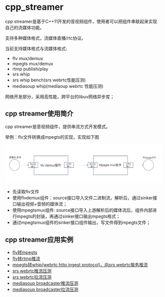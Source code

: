 # cpp_streamer
cpp streamer是基于C++11开发的音视频组件，使用者可以把组件串联起来实现自己的流媒体功能。

支持多种媒体格式，流媒体直播/rtc协议。

当前支持媒体格式与流媒体格式:
* flv mux/demux
* mpegts mux/demux
* rtmp publish/play
* srs whip
* srs whip bench(srs webrtc性能压测)
* mediasoup whip(mediaoup webrtc 性能压测)

网络开发部分，采用高性能，跨平台的libuv网络异步库；

## cpp streamer使用简介
cpp streamer是音视频组件，提供串流方式开发模式。

举例：flv文件转换成mpegts的实现，实现如下图

![cpp_stream flv2mpegts](doc/imgs/flv2mpegts.png)

* 先读取flv文件
* 使用flvdemux组件：source接口导入文件二进制流，解析后，通过sinker接口输出视频+音频的媒体流；
* 使用mpegtsmux组件: source接口导入上游解析后的媒体流后，组件内部进行mpegts的封装，再通过sinker接口输出mpegts格式；
* 通过mpegtsmux组件的sinker接口组件输出，写文件得到mpegts文件；

## cpp streamer应用实例

* [flv转mpegts](doc/flv2mpegts.md)
* [flv转rtmp推流](doc/flv2rtmp.md)
* [mpegts转whip(webrtc http ingest protocol)，向srs webrtc服务推流](doc/mpegts2whip_srs.md)
* [srs webrtc推流压测](doc/mpegts2whip_srs_bench.md)
* [srs webrtc拉流压测](doc/whep_srs_bench.md)
* [mediasoup broadcaster推流压测](doc/mpegts2mediasoup_push_bench.md)
* [mediasoup broadcaster拉流压测](doc/mediasoup_pull_bench.md)

